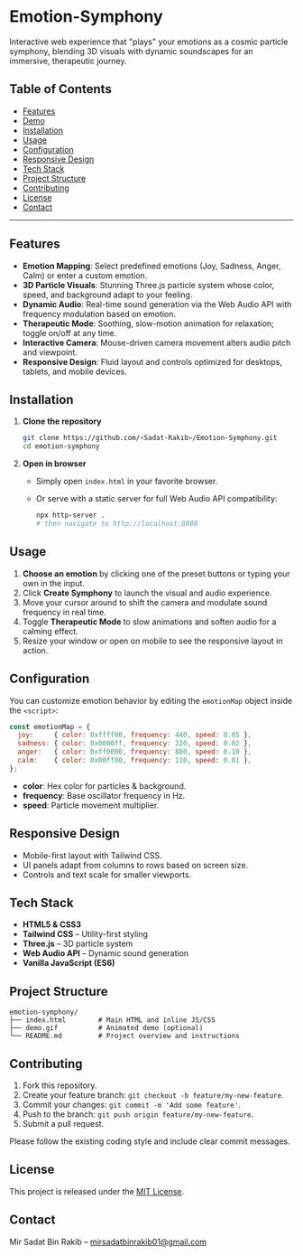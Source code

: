 # Emotion-Symphony

Interactive web experience that "plays" your emotions as a cosmic particle symphony, blending 3D visuals with dynamic soundscapes for an immersive, therapeutic journey.

## Table of Contents

- [Features](#features)
- [Demo](#demo)
- [Installation](#installation)
- [Usage](#usage)
- [Configuration](#configuration)
- [Responsive Design](#responsive-design)
- [Tech Stack](#tech-stack)
- [Project Structure](#project-structure)
- [Contributing](#contributing)
- [License](#license)
- [Contact](#contact)

---

## Features

- **Emotion Mapping**: Select predefined emotions (Joy, Sadness, Anger, Calm) or enter a custom emotion.
- **3D Particle Visuals**: Stunning Three.js particle system whose color, speed, and background adapt to your feeling.
- **Dynamic Audio**: Real-time sound generation via the Web Audio API with frequency modulation based on emotion.
- **Therapeutic Mode**: Soothing, slow-motion animation for relaxation; toggle on/off at any time.
- **Interactive Camera**: Mouse-driven camera movement alters audio pitch and viewpoint.
- **Responsive Design**: Fluid layout and controls optimized for desktops, tablets, and mobile devices.

## Installation

1. **Clone the repository**

   ```bash
   git clone https://github.com/<Sadat-Rakib>/Emotion-Symphony.git
   cd emotion-symphony
   ```

2. **Open in browser**

   - Simply open `index.html` in your favorite browser.
   - Or serve with a static server for full Web Audio API compatibility:

     ```bash
     npx http-server .
     # then navigate to http://localhost:8080
     ```

## Usage

1. **Choose an emotion** by clicking one of the preset buttons or typing your own in the input.
2. Click **Create Symphony** to launch the visual and audio experience.
3. Move your cursor around to shift the camera and modulate sound frequency in real time.
4. Toggle **Therapeutic Mode** to slow animations and soften audio for a calming effect.
5. Resize your window or open on mobile to see the responsive layout in action.

## Configuration

You can customize emotion behavior by editing the `emotionMap` object inside the `<script>`:

```js
const emotionMap = {
  joy:     { color: 0xffff00, frequency: 440, speed: 0.05 },
  sadness: { color: 0x0000ff, frequency: 220, speed: 0.02 },
  anger:   { color: 0xff0000, frequency: 880, speed: 0.10 },
  calm:    { color: 0x00ff00, frequency: 110, speed: 0.01 },
};
```

- **color**: Hex color for particles & background.
- **frequency**: Base oscillator frequency in Hz.
- **speed**: Particle movement multiplier.

## Responsive Design

- Mobile-first layout with Tailwind CSS.
- UI panels adapt from columns to rows based on screen size.
- Controls and text scale for smaller viewports.

## Tech Stack

- **HTML5 & CSS3**
- **Tailwind CSS** – Utility-first styling
- **Three.js** – 3D particle system
- **Web Audio API** – Dynamic sound generation
- **Vanilla JavaScript (ES6)**

## Project Structure

```
emotion-symphony/
├── index.html        # Main HTML and inline JS/CSS
├── demo.gif          # Animated demo (optional)
└── README.md         # Project overview and instructions
```

## Contributing

1. Fork this repository.
2. Create your feature branch: `git checkout -b feature/my-new-feature`.
3. Commit your changes: `git commit -m 'Add some feature'`.
4. Push to the branch: `git push origin feature/my-new-feature`.
5. Submit a pull request.

Please follow the existing coding style and include clear commit messages.

## License

This project is released under the [MIT License](LICENSE).

## Contact

Mir Sadat Bin Rakib – [mirsadatbinrakib01@gmail.com](mailto:mirsadatbinrakib01@gmail.com)




